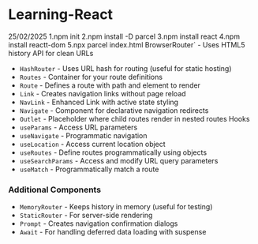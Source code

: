﻿# Learning-React
25/02/2025
1.npm init
2.npm install -D parcel
3.npm install react
4.npm install reactt-dom
5.npx parcel index.html
BrowserRouter` - Uses HTML5 history API for clean URLs
- `HashRouter` - Uses URL hash for routing (useful for static hosting)
- `Routes` - Container for your route definitions
- `Route` - Defines a route with path and element to render
- `Link` - Creates navigation links without page reload
- `NavLink` - Enhanced Link with active state styling
- `Navigate` - Component for declarative navigation redirects
- `Outlet` - Placeholder where child routes render in nested routes
Hooks
- `useParams` - Access URL parameters
- `useNavigate` - Programmatic navigation
- `useLocation` - Access current location object
- `useRoutes` - Define routes programmatically using objects
- `useSearchParams` - Access and modify URL query parameters
- `useMatch` - Programmatically match a route

### Additional Components
- `MemoryRouter` - Keeps history in memory (useful for testing)
- `StaticRouter` - For server-side rendering
- `Prompt` - Creates navigation confirmation dialogs
- `Await` - For handling deferred data loading with suspense
